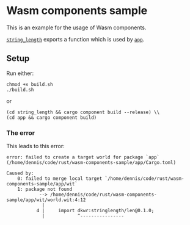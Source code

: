 # Wasm components sample

This is an example for the usage of Wasm components.

[`string_length`](string-length/wit/world.wit) exports a function which is used by [`app`](app/wit/world.wit).

## Setup

Run either:

```
chmod +x build.sh
./build.sh
```

or

```
(cd string_length && cargo component build --release) \\
(cd app && cargo component build)
```

### The error

This leads to this error:

```
error: failed to create a target world for package `app` (/home/dennis/code/rust/wasm-components-sample/app/Cargo.toml)

Caused by:
    0: failed to merge local target `/home/dennis/code/rust/wasm-components-sample/app/wit`
    1: package not found
            --> /home/dennis/code/rust/wasm-components-sample/app/wit/world.wit:4:12
             |
           4 |     import dkwr:stringlength/len@0.1.0;
             |            ^----------------
```
